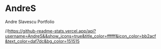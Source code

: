 # AndreS
Andre Slavescu Portfolio

//https://github-readme-stats.vercel.app/api?username=AndreS&&show_icons=true&title_color=ffffff&icon_color=bb2acf&text_color=daf7dc&bg_color=151515
